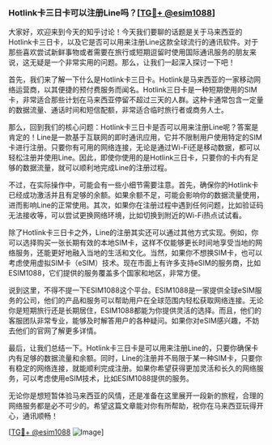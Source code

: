 ### Hotlink卡三日卡可以注册Line吗？[[TG💪+ @esim1088](https://t.me/s/esim1088)]

大家好，欢迎来到今天的知乎讨论！今天我们要聊的话题是关于马来西亚的Hotlink卡三日卡，以及它是否可以用来注册Line这款全球流行的通讯软件。对于那些喜欢尝试新鲜事物或者需要在旅行或短期逗留时使用国际通讯服务的朋友来说，这无疑是一个非常实用的问题。那么，让我们一起深入探讨一下吧！

首先，我们来了解一下什么是Hotlink卡三日卡。Hotlink是马来西亚的一家移动网络运营商，以其便捷的预付费服务而闻名。Hotlink三日卡是一种短期使用的SIM卡，非常适合那些计划在马来西亚停留不超过三天的人群。这种卡通常包含一定量的数据流量、通话时间和短信配额，非常适合临时旅行者或商务人士。

那么，回到我们的核心问题：Hotlink卡三日卡是否可以用来注册Line呢？答案是肯定的！Line是一款基于互联网的即时通讯应用，它并不限制用户使用特定的SIM卡进行注册。只要你有可用的网络连接，无论是通过Wi-Fi还是移动数据，都可以轻松注册并使用Line。因此，即使你使用的是Hotlink三日卡，只要你的卡内有足够的数据流量，就可以顺利地完成Line的注册过程。

不过，在实际操作中，可能会有一些小细节需要注意。首先，确保你的Hotlink卡已经成功激活并且有足够的余额。如果余额不足，可能会影响你的数据流量使用，进而影响Line的正常使用。其次，如果你在注册过程中遇到任何问题，比如验证码无法接收等，可以尝试更换网络环境，比如切换到附近的Wi-Fi热点试试看。

除了Hotlink卡三日卡之外，Line的注册其实还可以通过其他方式实现。例如，你可以选择购买一张长期有效的本地SIM卡，这样不仅能够更长时间地享受当地的网络服务，还能更好地融入当地的生活和文化。当然，如果你不想换SIM卡，也可以考虑使用虚拟SIM卡（eSIM）技术。现在市面上有许多支持eSIM的服务商，比如ESIM1088，它们提供的服务覆盖多个国家和地区，非常方便。

说到这里，不得不提一下ESIM1088这个平台。ESIM1088是一家提供全球eSIM服务的公司，他们的产品和服务可以帮助用户在全球范围内轻松获取网络连接。无论你是短期旅行还是长期居住，ESIM1088都能为你提供灵活的选择。而且，他们的客服团队非常专业，能够及时解答用户的各种疑问。如果你对eSIM感兴趣，不妨去他们的官网了解更多详情。

最后，让我们总结一下。Hotlink卡三日卡是可以用来注册Line的，只要你确保卡内有足够的数据流量和余额。同时，Line的注册并不局限于某一种SIM卡，只要你有稳定的网络连接，就能顺利完成注册。如果你希望获得更加灵活和长久的网络服务，可以考虑使用eSIM技术，比如ESIM1088提供的服务。

无论你是想短暂体验马来西亚的风情，还是准备在这里展开一段新的旅程，合理的网络服务都是必不可少的。希望这篇文章能对你有所帮助，祝你在马来西亚玩得开心，通讯顺畅！

[[TG💪+ @esim1088](https://t.me/s/esim1088) ![Image](https://i.postimg.cc/4NQfJmqS/Snipaste-2025-05-13-00-14-12.png)]